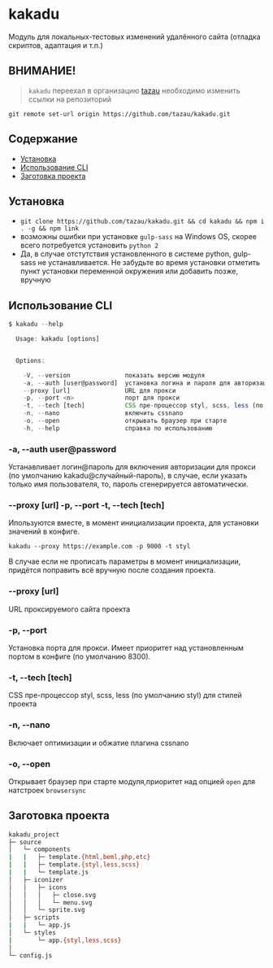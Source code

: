 # kakadu

Модуль для локальных-тестовых изменений удалённого сайта (отладка скриптов, адаптация и т.п.)

## ВНИМАНИЕ!
> `kakadu` переехал в организацию [tazau](https://github.com/tazau) необходимо изменить ссылки на репозиторий
```
git remote set-url origin https://github.com/tazau/kakadu.git
```

## Содержание
- [Установка](#Установка)
- [Использование CLI](#Использование-cli)
- [Заготовка проекта](#Заготовка-проекта)

## Установка
- `git clone https://github.com/tazau/kakadu.git && cd kakadu && npm i . -g && npm link`
- возможны ошибки при установке `gulp-sass` на Windows OS, скорее всего потребуется установить `python 2`
- Да, в случае отстутствия установленного в системе python, gulp-sass не устанавливается. Не забудьте во время установки отметить пункт установки переменной окружения или добавить позже, вручную

## Использование CLI

```javascript
$ kakadu --help

  Usage: kakadu [options]


  Options:

    -V, --version               показать версию модуля
    -a, --auth [user@password]  установка логина и пароля для авторизации
    --proxy [url]               URL для прокси
    -p, --port <n>              порт для прокси
    -t, --tech [tech]           CSS пре-процессор styl, scss, less (по умолчанию styl)
    -n, --nano                  включить cssnano
    -o, --open                  открывать браузер при старте
    -h, --help                  справка по использованию

```

### -a, --auth user@password
Устанавливает логин@пароль для включения авторизации для прокси (по умолчанию kakadu@случайный-пароль), в случае, если указать только имя пользователя, то, пароль сгенерируется автоматически.

### --proxy [url] -p, --port <n> -t, --tech [tech]
Ипользуются вместе, в момент инициализации проекта, для установки значений в конфиге.
```
kakadu --proxy https://example.com -p 9000 -t styl
```
В случае если не прописать параметры в момент инициализации, придётся поправить всё вручную после создания проекта.

### --proxy [url]
URL проксируемого сайта проекта

### -p, --port <n>
Установка порта для прокси. Имеет приоритет над установленным портом в конфиге (по умолчанию 8300).

### -t, --tech [tech]
CSS пре-процессор styl, scss, less (по умолчанию styl) для стилей проекта

### -n, --nano
Включает оптимизации и обжатие плагина cssnano

### -o, --open
Открывает браузер при старте модуля,приоритет над опцией `open` для натстроек `browsersync`

## Заготовка проекта

```bash
kakadu_project
├─ source
│   └─ components
|   |   ├─ template.{html,beml,php,etc}
|   |   ├─ template.{styl,less,scss}
|   |   └─ template.js
│   ├─ iconizer
│   │   ├─ icons
│   │   │   ├─ close.svg
│   │   │   └─ menu.svg
│   │   └─ sprite.svg
│   ├─ scripts
|   |   └─ app.js
│   └─ styles
|       └─ app.{styl,less,scss}
│
└─ config.js
```